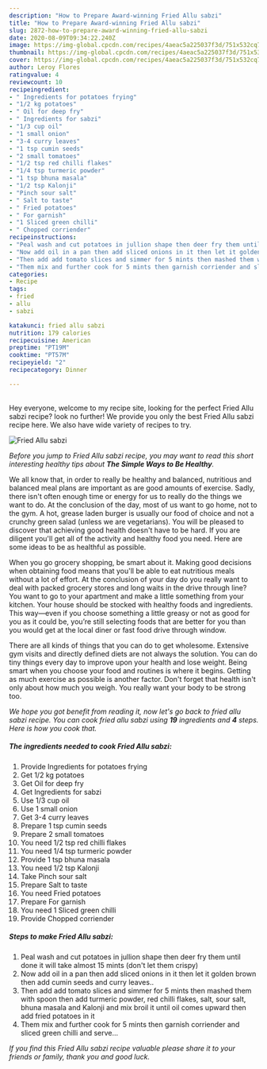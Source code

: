 ```yaml
---
description: "How to Prepare Award-winning Fried Allu sabzi"
title: "How to Prepare Award-winning Fried Allu sabzi"
slug: 2872-how-to-prepare-award-winning-fried-allu-sabzi
date: 2020-08-09T09:34:22.240Z
image: https://img-global.cpcdn.com/recipes/4aeac5a225037f3d/751x532cq70/fried-allu-sabzi-recipe-main-photo.jpg
thumbnail: https://img-global.cpcdn.com/recipes/4aeac5a225037f3d/751x532cq70/fried-allu-sabzi-recipe-main-photo.jpg
cover: https://img-global.cpcdn.com/recipes/4aeac5a225037f3d/751x532cq70/fried-allu-sabzi-recipe-main-photo.jpg
author: Leroy Flores
ratingvalue: 4
reviewcount: 10
recipeingredient:
- " Ingredients for potatoes frying"
- "1/2 kg potatoes"
- " Oil for deep fry"
- " Ingredients for sabzi"
- "1/3 cup oil"
- "1 small onion"
- "3-4 curry leaves"
- "1 tsp cumin seeds"
- "2 small tomatoes"
- "1/2 tsp red chilli flakes"
- "1/4 tsp turmeric powder"
- "1 tsp bhuna masala"
- "1/2 tsp Kalonji"
- "Pinch sour salt"
- " Salt to taste"
- " Fried potatoes"
- " For garnish"
- "1 Sliced green chilli"
- " Chopped corriender"
recipeinstructions:
- "Peal wash and cut potatoes in jullion shape then deer fry them until done it will take almost 15 mints (don&#39;t let them crispy)"
- "Now add oil in a pan then add sliced onions in it then let it golden brown then add cumin seeds and curry leaves.."
- "Then add add tomato slices and simmer for 5 mints then mashed them with spoon then add turmeric powder, red chilli flakes, salt, sour salt, bhuna masala and Kalonji and mix broil it until oil comes upward then add fried potatoes in it"
- "Them mix and further cook for 5 mints then garnish corriender and sliced green chilli and serve..."
categories:
- Recipe
tags:
- fried
- allu
- sabzi

katakunci: fried allu sabzi 
nutrition: 179 calories
recipecuisine: American
preptime: "PT19M"
cooktime: "PT57M"
recipeyield: "2"
recipecategory: Dinner

---
```

<br>
Hey everyone, welcome to my recipe site, looking for the perfect Fried Allu sabzi recipe? look no further! We provide you only the best Fried Allu sabzi recipe here. We also have wide variety of recipes to try.
<br>


![Fried Allu sabzi](https://img-global.cpcdn.com/recipes/4aeac5a225037f3d/751x532cq70/fried-allu-sabzi-recipe-main-photo.jpg)

<i>Before you jump to Fried Allu sabzi recipe, you may want to read this short interesting healthy tips about <strong>The Simple Ways to Be Healthy</strong>.</i>

We all know that, in order to really be healthy and balanced, nutritious and balanced meal plans are important as are good amounts of exercise. Sadly, there isn't often enough time or energy for us to really do the things we want to do. At the conclusion of the day, most of us want to go home, not to the gym. A hot, grease laden burger is usually our food of choice and not a crunchy green salad (unless we are vegetarians). You will be pleased to discover that achieving good health doesn't have to be hard. If you are diligent you'll get all of the activity and healthy food you need. Here are some ideas to be as healthful as possible.

When you go grocery shopping, be smart about it. Making good decisions when obtaining food means that you'll be able to eat nutritious meals without a lot of effort. At the conclusion of your day do you really want to deal with packed grocery stores and long waits in the drive through line? You want to go to your apartment and make a little something from your kitchen. Your house should be stocked with healthy foods and ingredients. This way—even if you choose something a little greasy or not as good for you as it could be, you’re still selecting foods that are better for you than you would get at the local diner or fast food drive through window.

There are all kinds of things that you can do to get wholesome. Extensive gym visits and directly defined diets are not always the solution. You can do tiny things every day to improve upon your health and lose weight. Being smart when you choose your food and routines is where it begins. Getting as much exercise as possible is another factor. Don't forget that health isn't only about how much you weigh. You really want your body to be strong too. 


<i>We hope you got benefit from reading it, now let's go back to fried allu sabzi recipe. You can cook fried allu sabzi using <strong>19</strong> ingredients and <strong>4</strong> steps. Here is how you cook that.
</i>

##### The ingredients needed to cook Fried Allu sabzi:

1. Provide  Ingredients for potatoes frying
1. Get 1/2 kg potatoes
1. Get  Oil for deep fry
1. Get  Ingredients for sabzi
1. Use 1/3 cup oil
1. Use 1 small onion
1. Get 3-4 curry leaves
1. Prepare 1 tsp cumin seeds
1. Prepare 2 small tomatoes
1. You need 1/2 tsp red chilli flakes
1. You need 1/4 tsp turmeric powder
1. Provide 1 tsp bhuna masala
1. You need 1/2 tsp Kalonji
1. Take Pinch sour salt
1. Prepare  Salt to taste
1. You need  Fried potatoes
1. Prepare  For garnish
1. You need 1 Sliced green chilli
1. Provide  Chopped corriender


##### Steps to make Fried Allu sabzi:

1. Peal wash and cut potatoes in jullion shape then deer fry them until done it will take almost 15 mints (don&#39;t let them crispy)
1. Now add oil in a pan then add sliced onions in it then let it golden brown then add cumin seeds and curry leaves..
1. Then add add tomato slices and simmer for 5 mints then mashed them with spoon then add turmeric powder, red chilli flakes, salt, sour salt, bhuna masala and Kalonji and mix broil it until oil comes upward then add fried potatoes in it
1. Them mix and further cook for 5 mints then garnish corriender and sliced green chilli and serve...


<i>If you find this Fried Allu sabzi recipe valuable please share it to your friends or family, thank you and good luck.</i>
